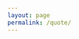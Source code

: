 ```yaml
---
layout: page
permalink: /quote/
---
```

<br>

<div data-tf-widget="aDWrvC9F" data-tf-on-submit="onTypeformSubmit" style="width:100%;height:600px;"></div>
<script src="//embed.typeform.com/next/embed.js"></script>
